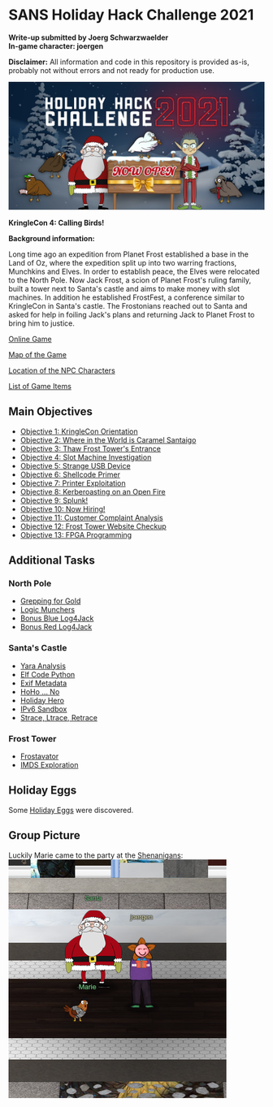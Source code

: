 # SANS Holiday Hack Challenge 2021
**Write-up submitted by Joerg Schwarzwaelder**  
**In-game character: joergen**

**Disclaimer:** All information and code in this repository is provided as-is, probably not without errors and not ready for production use.

![HHC2021 Logo](https://github.com/joergschwarzwaelder/hhc2021/blob/master/hhc2021-logo.jpg) 

**KringleCon 4: Calling Birds!**

**Background information:**

Long time ago an expedition from Planet Frost established a base in the Land of Oz, where the expedition split up into two warring fractions, Munchkins and Elves.
In order to establish peace, the Elves were relocated to the North Pole.
Now Jack Frost, a scion of Planet Frost's ruling family, built a tower next to Santa's castle and aims to make money with slot machines. In addition he established FrostFest, a conference similar to KringleCon in Santa's castle.
The Frostonians reached out to Santa and asked for help in foiling Jack's plans and returning Jack to Planet Frost to bring him to justice.

[Online Game](https://2021.kringlecon.com/)

[Map of the Game](https://github.com/joergschwarzwaelder/hhc2021/blob/master/Map.md)

[Location of the NPC Characters](https://github.com/joergschwarzwaelder/hhc2021/blob/master/NPC%20Directory.md)

[List of Game Items](https://github.com/joergschwarzwaelder/hhc2021/blob/master/Items.md)


## Main Objectives

 - [Objective 1: KringleCon Orientation](https://github.com/joergschwarzwaelder/hhc2021/tree/master/Objective-1)
  - [Objective 2: Where in the World is Caramel Santaigo](https://github.com/joergschwarzwaelder/hhc2021/tree/master/Objective-2)
 - [Objective 3: Thaw Frost Tower's Entrance](https://github.com/joergschwarzwaelder/hhc2021/tree/master/Objective-3)
  - [Objective 4: Slot Machine Investigation](https://github.com/joergschwarzwaelder/hhc2021/tree/master/Objective-4)
  - [Objective 5: Strange USB Device](https://github.com/joergschwarzwaelder/hhc2021/tree/master/Objective-5)
  - [Objective 6: Shellcode Primer](https://github.com/joergschwarzwaelder/hhc2021/tree/master/Objective-6)
  - [Objective 7: Printer Exploitation](https://github.com/joergschwarzwaelder/hhc2021/tree/master/Objective-7)
  - [Objective 8: Kerberoasting on an Open Fire](https://github.com/joergschwarzwaelder/hhc2021/tree/master/Objective-8)
  - [Objective 9: Splunk!](https://github.com/joergschwarzwaelder/hhc2021/tree/master/Objective-9)
  - [Objective 10: Now Hiring!](https://github.com/joergschwarzwaelder/hhc2021/tree/master/Objective-10)
  - [Objective 11: Customer Complaint Analysis](https://github.com/joergschwarzwaelder/hhc2021/tree/master/Objective-11)
  - [Objective 12: Frost Tower Website Checkup](https://github.com/joergschwarzwaelder/hhc2021/tree/master/Objective-12)
  - [Objective 13: FPGA Programming](https://github.com/joergschwarzwaelder/hhc2021/tree/master/Objective-13)

## Additional Tasks

### North Pole
- [Grepping for Gold](https://github.com/joergschwarzwaelder/hhc2021/blob/master/Additional/Grepping%20for%20Gold.md)
- [Logic Munchers](https://github.com/joergschwarzwaelder/hhc2021/blob/master/Additional/Logic%20Munchers.md)
-  [Bonus Blue Log4Jack](https://github.com/joergschwarzwaelder/hhc2021/blob/master/Additional/Bonus%20Blue%20Log4Jack.md)
- [Bonus Red Log4Jack](https://github.com/joergschwarzwaelder/hhc2021/blob/master/Additional/Bonus%20Red%20Log4Jack.md)

### Santa's Castle
- [Yara Analysis](https://github.com/joergschwarzwaelder/hhc2021/blob/master/Additional/Yara%20Analysis.md)
- [Elf Code Python](https://github.com/joergschwarzwaelder/hhc2021/blob/master/Additional/Elf%20Code%20Python.md)
- [Exif Metadata](https://github.com/joergschwarzwaelder/hhc2021/blob/master/Additional/Exif%20Metadata.md)
- [HoHo ... No](https://github.com/joergschwarzwaelder/hhc2021/blob/master/Additional/HoHo...No.md)
- [Holiday Hero](https://github.com/joergschwarzwaelder/hhc2021/blob/master/Additional/Holiday%20Hero.md)
- [IPv6 Sandbox](https://github.com/joergschwarzwaelder/hhc2021/blob/master/Additional/IPv6%20Sandbox.md)
- [Strace, Ltrace, Retrace](https://github.com/joergschwarzwaelder/hhc2021/blob/master/Additional/Strace,%20Ltrace,%20Retrace.md)

### Frost Tower
- [Frostavator](https://github.com/joergschwarzwaelder/hhc2021/blob/master/Additional/Frostavator.md)
- [IMDS Exploration](https://github.com/joergschwarzwaelder/hhc2021/blob/master/Additional/IMDS%20Exploration.md)

## Holiday Eggs
Some [Holiday Eggs](https://github.com/joergschwarzwaelder/hhc2021/blob/master/Holiday%20Eggs.md) were discovered.

## Group Picture
Luckily Marie came to the party at the [Shenanigans](https://github.com/joergschwarzwaelder/hhc2021/blob/master/Holiday%20Eggs.md#shenanigans-area):  
![Team's Group Picture](https://github.com/joergschwarzwaelder/hhc2021/blob/master/Group%20Picture.png)

